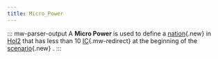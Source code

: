 ```yaml
---
title: Micro_Power
---
```


::: mw-parser-output
A **Micro Power** is used to define a
[nation](/wiki/index.php?title=Nation&action=edit&redlink=1 "Nation (page does not exist)"){.new}
in [HoI2](/wiki/HoI2 "HoI2") that has less than 10
[IC](/wiki/IC "IC"){.mw-redirect} at the beginning of the
[scenario](/wiki/index.php?title=Scenario&action=edit&redlink=1 "Scenario (page does not exist)"){.new}
.
:::
